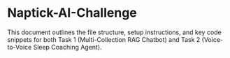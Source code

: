 # Naptick-AI-Challenge
This document outlines the file structure, setup instructions, and key code snippets for both Task 1 (Multi-Collection RAG Chatbot) and Task 2 (Voice-to-Voice Sleep Coaching Agent). 
